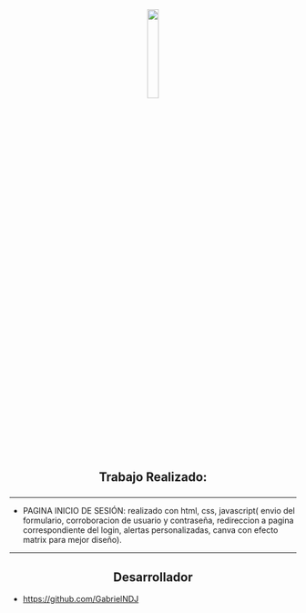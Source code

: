 <div align="center">
<img src="https://i.postimg.cc/XqmLjHMv/18516060.jpg" align="center" style="width:20%" />
</div> 

## <div align="center">Trabajo Realizado:</dis>

### <div align="center">
***
   * PAGINA INICIO DE SESIÓN: realizado con html, css, javascript( envio del formulario, corroboracion de usuario y contraseña, redireccion a pagina correspondiente del login, alertas personalizadas, canva con efecto matrix para mejor diseño).
</div> 

***

## <div align="center">Desarrollador</div>
- https://github.com/GabrielNDJ
